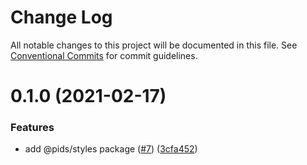 # Change Log

All notable changes to this project will be documented in this file.
See [Conventional Commits](https://conventionalcommits.org) for commit guidelines.

# 0.1.0 (2021-02-17)


### Features

* add @pids/styles package ([#7](https://github.com/eddysims/pids/issues/7)) ([3cfa452](https://github.com/eddysims/pids/commit/3cfa452a43c48a726831b459513bc218c6772777))
